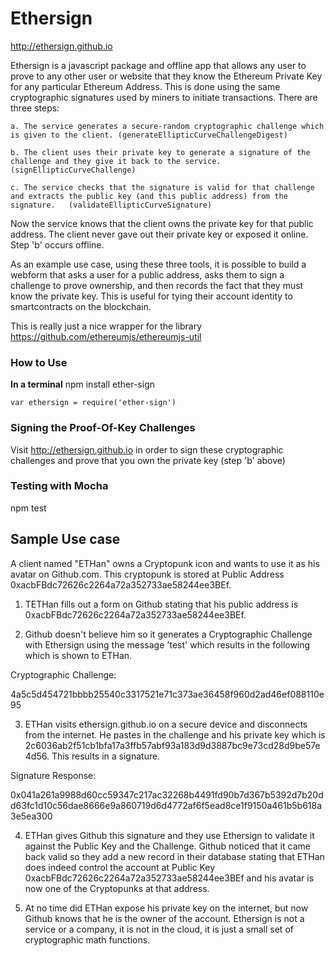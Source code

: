 

# Ethersign

http://ethersign.github.io

Ethersign is a javascript package and offline app that allows any user to prove to any other user or website that they know the Ethereum Private Key for any particular Ethereum Address.  This is done using the same cryptographic signatures used by miners to initiate transactions.  There are three steps:

    a. The service generates a secure-random cryptographic challenge which is given to the client. (generateEllipticCurveChallengeDigest)

    b. The client uses their private key to generate a signature of the challenge and they give it back to the service. (signEllipticCurveChallenge)

    c. The service checks that the signature is valid for that challenge and extracts the public key (and this public address) from the signature.   (validateEllipticCurveSignature)


Now the service knows that the client owns the private key for that public address.  The client never gave out their private key or exposed it online.  Step 'b' occurs offline.  

As an example use case, using these three tools, it is possible to build a webform  that asks a user for a public address, asks them to sign a challenge to prove ownership, and then records the fact that they must know the private key.  This is useful for tying their account identity to smartcontracts on the blockchain.

This is really just a nice wrapper for the library https://github.com/ethereumjs/ethereumjs-util

### How to Use

**In a terminal**
npm install ether-sign

```
var ethersign = require('ether-sign')
```


### Signing the Proof-Of-Key Challenges
Visit http://ethersign.github.io in order to sign these cryptographic challenges and prove that you own the private key (step 'b' above)


### Testing with Mocha

npm test


## Sample Use case
A client named "ETHan" owns a Cryptopunk icon and wants to use it as his avatar on Github.com.  This cryptopunk is stored at Public Address 0xacbFBdc72626c2264a72a352733ae58244ee3BEf.  

1. TETHan fills out a form on Github stating that his public address is 0xacbFBdc72626c2264a72a352733ae58244ee3BEf.  

2. Github doesn't believe him so it generates a Cryptographic Challenge with Ethersign using the message 'test' which results in the following which is shown to ETHan.  

Cryptographic Challenge:

4a5c5d454721bbbb25540c3317521e71c373ae36458f960d2ad46ef088110e95

3.  ETHan visits ethersign.github.io on a secure device and disconnects from the internet.  He pastes in the challenge and his private key which is 2c6036ab2f51cb1bfa17a3ffb57abf93a183d9d3887bc9e73cd28d9be57e4d56.  This results in a signature.  

Signature Response:

0x041a261a9988d60cc59347c217ac32268b4491fd90b7d367b5392d7b20dd63fc1d10c56dae8666e9a860719d6d4772af6f5ead8ce1f9150a461b5b618a3e5ea300

4.  ETHan gives Github this signature and they use Ethersign to validate it against the Public Key and the Challenge.  Github noticed that it came back valid so they add a new record in their database stating that ETHan does indeed control the account at Public Key 0xacbFBdc72626c2264a72a352733ae58244ee3BEf and his avatar is now one of the Cryptopunks at that address.

5. At no time did ETHan expose his private key on the internet, but now Github knows that he is the owner of the account.  Ethersign is not a service or a company, it is not in the cloud, it is just a small set of cryptographic math functions.  
